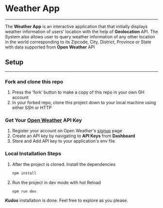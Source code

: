 # Weather App
---
The **Weather App** is an interactive application that that initially displays weather information of users' location with the help of **Geolocation** API. The System also allows user to query weather information of any other location in the world corresponding to its Zipcode, City, District, Province or State with data supported from **Open Weather** API

## Setup
---
### Fork and clone this repo
1. Press the ‘fork’ button to make a copy of this repo in your own GH account
2. In your forked repo, clone this project down to your local machine using either SSH or HTTP

### Get Your [Open Weather](https://openweathermap.org/api) API Key
1. Register your account on Open Weather's [signup](https://home.openweathermap.org/users/sign_up) page
2. Create an API key by navigating to **API Keys** from **Dashboard**
3. Store and Add API key to your application's env file

### Local Installation Steps
1. After the project is cloned. Install the dependencies
    ```sh
    npm install
    ```
2. Run the project in dev mode with hot Reload
    ```sh
    npm run dev
    ```
**_Kudos_** installation is done. Feel free to explore as you please.
